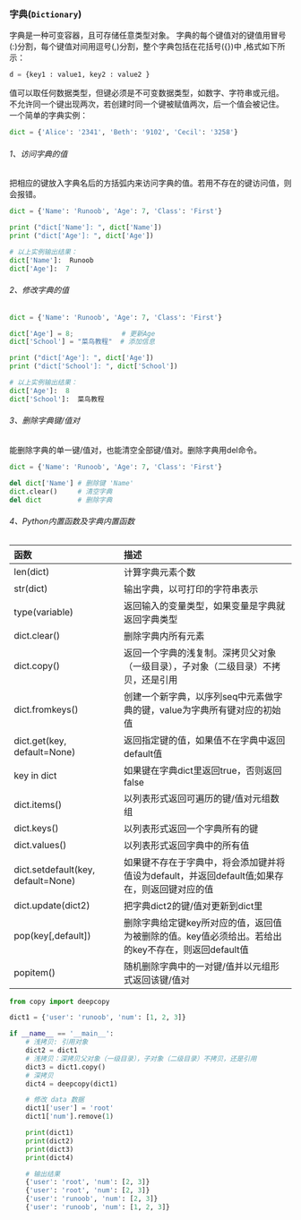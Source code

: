 ### 字典(```Dictionary```)

字典是一种可变容器，且可存储任意类型对象。
字典的每个键值对的键值用冒号(:)分割，每个键值对间用逗号(,)分割，整个字典包括在花括号({})中 ,格式如下所示：

```python
d = {key1 : value1, key2 : value2 }
```

值可以取任何数据类型，但键必须是不可变数据类型，如数字、字符串或元组。
不允许同一个键出现两次，若创建时同一个键被赋值两次，后一个值会被记住。
一个简单的字典实例：

```python
dict = {'Alice': '2341', 'Beth': '9102', 'Cecil': '3258'}
```

###### 1、访问字典的值
把相应的键放入字典名后的方括弧内来访问字典的值。若用不存在的键访问值，则会报错。

```python
dict = {'Name': 'Runoob', 'Age': 7, 'Class': 'First'}

print ("dict['Name']: ", dict['Name'])
print ("dict['Age']: ", dict['Age'])

# 以上实例输出结果：
dict['Name']:  Runoob
dict['Age']:  7
```

###### 2、修改字典的值
```python
dict = {'Name': 'Runoob', 'Age': 7, 'Class': 'First'}

dict['Age'] = 8;            # 更新Age
dict['School'] = "菜鸟教程"  # 添加信息

print ("dict['Age']: ", dict['Age'])
print ("dict['School']: ", dict['School'])

# 以上实例输出结果：
dict['Age']:  8
dict['School']:  菜鸟教程
```

###### 3、删除字典键/值对
能删除字典的单一键/值对，也能清空全部键/值对。删除字典用del命令。

```python
dict = {'Name': 'Runoob', 'Age': 7, 'Class': 'First'}

del dict['Name'] # 删除键 'Name'
dict.clear()     # 清空字典
del dict         # 删除字典
```

###### 4、Python内置函数及字典内置函数

| 函数 | 描述 |
| :--- | :--- |
|len(dict) | 计算字典元素个数|
|str(dict) | 输出字典，以可打印的字符串表示|
|type(variable) | 返回输入的变量类型，如果变量是字典就返回字典类型|
|dict.clear() |删除字典内所有元素|
|dict.copy() |返回一个字典的浅复制。深拷贝父对象（一级目录），子对象（二级目录）不拷贝，还是引用|
|dict.fromkeys() |创建一个新字典，以序列seq中元素做字典的键，value为字典所有键对应的初始值|
|dict.get(key, default=None) |返回指定键的值，如果值不在字典中返回default值|
|key in dict |如果键在字典dict里返回true，否则返回false|
|dict.items() |以列表形式返回可遍历的键/值对元组数组|
|dict.keys() |以列表形式返回一个字典所有的键|
|dict.values() |以列表形式返回字典中的所有值|
|dict.setdefault(key, default=None) |如果键不存在于字典中，将会添加键并将值设为default，并返回default值;如果存在，则返回键对应的值|
|dict.update(dict2) |把字典dict2的键/值对更新到dict里|
|pop(key[,default]) |删除字典给定键key所对应的值，返回值为被删除的值。key值必须给出。若给出的key不存在，则返回default值|
|popitem() |随机删除字典中的一对键/值并以元组形式返回该键/值对|

```python
from copy import deepcopy

dict1 = {'user': 'runoob', 'num': [1, 2, 3]}

if __name__ == '__main__':
    # 浅拷贝: 引用对象
    dict2 = dict1
    # 浅拷贝：深拷贝父对象（一级目录），子对象（二级目录）不拷贝，还是引用
    dict3 = dict1.copy()
    # 深拷贝
    dict4 = deepcopy(dict1)

    # 修改 data 数据
    dict1['user'] = 'root'
    dict1['num'].remove(1)

    print(dict1)
    print(dict2)
    print(dict3)
    print(dict4)

    # 输出结果
    {'user': 'root', 'num': [2, 3]}
    {'user': 'root', 'num': [2, 3]}
    {'user': 'runoob', 'num': [2, 3]}
    {'user': 'runoob', 'num': [1, 2, 3]}
```


